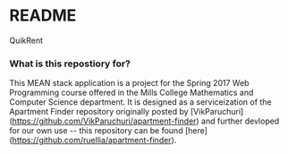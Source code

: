 # README #

QuikRent

### What is this repostiory for? ###

This MEAN stack application is a project for the Spring 2017 Web Programming course offered in the Mills College Mathematics and Computer Science department. It is designed as a serviceization of the Apartment Finder repository originally posted by [VikParuchuri] (https://github.com/VikParuchuri/apartment-finder) and further devloped for our own use -- this repository can be found [here] (https://github.com/ruellia/apartment-finder).

